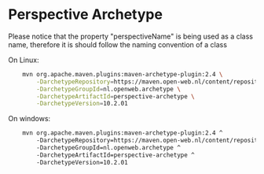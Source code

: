 Perspective Archetype
==========================
Please notice that the property "perspectiveName" is being used as a class name, therefore it is should follow the naming convention of a class

On Linux:
```BASH
	mvn org.apache.maven.plugins:maven-archetype-plugin:2.4 \
		-DarchetypeRepository=https://maven.open-web.nl/content/repositories/public/ \
		-DarchetypeGroupId=nl.openweb.archetype \
		-DarchetypeArtifactId=perspective-archetype \
		-DarchetypeVersion=10.2.01
```
On windows:
```BASH
	mvn org.apache.maven.plugins:maven-archetype-plugin:2.4 ^
		-DarchetypeRepository=https://maven.open-web.nl/content/repositories/public/ ^
		-DarchetypeGroupId=nl.openweb.archetype ^
		-DarchetypeArtifactId=perspective-archetype ^
		-DarchetypeVersion=10.2.01
```
